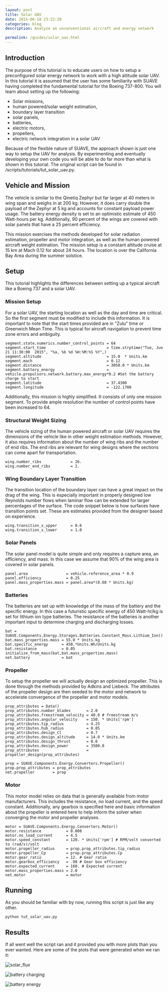 ```yaml
---
layout: post
title: Solar UAV
date: 2015-06-18 23:22:20
categories: blog
description: Analyze an unconventional aircraft and energy network

permalink: /guides/solar_uav.html
---
```


<link rel="stylesheet" href="//cdn.jsdelivr.net/highlight.js/8.6/styles/default.min.css">
<script src="//cdn.jsdelivr.net/highlight.js/8.6/highlight.min.js"></script>
<script>hljs.initHighlightingOnLoad();</script>

## Introduction

The purpose of this tutorial is to educate users on how to setup a preconfigured solar energy network to work with a high altitude solar UAV. In this tutorial it is assumed that the user has some familiarity with SUAVE having completed the fundamental tutorial for the Boeing 737-800.  You will learn about setting up the following:

* Solar missions,
* human powered/solar weight estimation,
* boundary layer transition
* solar panels, 
* batteries,
* electric motors, 
* propellers,
* electric network integration in a solar UAV

Because of the flexible nature of SUAVE, the approach shown is just one way to setup the UAV for analysis. By experimenting and eventually developing your own code you will be able to do far more than what is shown in this tutorial. The original script can be found in /scripts/tutorials/tut_solar_uav.py.

## Vehicle and Mission

The vehicle is similar to the Qinetiq Zephyr but far larger at 40 meters in wing span and weighs in at 200 kg. However, it does carry double the payload of the Zephyr at 5 kg and accounts for constant payload power usage. The battery energy density is set to an optimistic estimate of 450 Watt-hours per kg. Additionally, 90 percent of the wings are covered with solar panels that have a 25 percent efficiency. 

This mission exercises the methods developed for solar radiation estimation, propeller and motor integration, as well as the human powered aircraft weight estimation. The mission setup is a constant altitude cruise at 15 km at Mach 0.12 for about 24 hours. The location is over the California Bay Area during the summer solstice. 

## Setup

This tutorial highlights the differences between setting up a typical aircraft like a Boeing 737 and a solar UAV.

### Mission Setup

For a solar UAV, the starting location as well as the day and time are critical. So the first segment must be modified to include this information. It is important to note that the start times provided are in "Zulu" time or Greenwich Mean Time. This is typical for aircraft navigation to prevent time zone errors and ambiguity.

<pre><code class="python">segment.state.numerics.number_control_points = 64
segment.start_time                           = time.strptime("Tue, Jun 21 11:30:00  2015", "%a, %b %d %H:%M:%S %Y",)
segment.altitude                             = 15.0  * Units.km 
segment.mach                                 = 0.12
segment.distance                             = 3050.0 * Units.km
segment.battery_energy                       = vehicle.propulsors.network.battery.max_energy*0.2 #Set the battery charge to start
segment.latitude                             = 37.4300
segment.longitude                            = -122.1700
</code></pre>

Additionally, this mission is highly simplified. It consists of only one mission segment. To provide ample resolution the number of control points have been increased to 64.

### Structural Weight Sizing

The vehicle sizing of the human powered aircraft or solar UAV requires the dimensions of the vehicle like in other weight estimation methods. However, it also requires information about the number of wing ribs and the number of end ribs. The end ribs are relevant for wing designs where the sections can come apart for transportation.

<pre><code class="python">wing.number_ribs             = 26.
wing.number_end_ribs         = 2.
</code></pre>

### Wing Boundary Layer Transition

The transition location of the boundary layer can have a great impact on the drag of the wing. This is especially important in properly designed low Reynolds number flows when laminar flow can be extended for larger percentages of the surface. The code snippet below is how surfaces have transition points set. These are estimates provided from the designer based on experience.

<pre><code class="python">wing.transition_x_upper      = 0.6
wing.transition_x_lower      = 1.0
</code></pre>

### Solar Panels

The solar panel model is quite simple and only requires a capture area, an efficiency, and mass. In this case we assume that 90% of the wing area is covered in solar panels.

<pre><code class="python">panel.area                 = vehicle.reference_area * 0.9
panel.efficiency           = 0.25
panel.mass_properties.mass = panel.area*(0.60 * Units.kg)
</code></pre>


### Batteries

The batteries are set up with knowledge of the mass of the battery and the specific energy. In this case a futuristic specific energy of 450 Watt-hr/kg is set for lithium ion type batteries. The resistance of the batteries is another important input to determine charging and discharging losses.

<pre><code class="python">bat = SUAVE.Components.Energy.Storages.Batteries.Constant_Mass.Lithium_Ion()
bat.mass_properties.mass = 55.0 * Units.kg
bat.specific_energy      = 450.*Units.Wh/Units.kg
bat.resistance           = 0.05
initialize_from_mass(bat,bat.mass_properties.mass)
net.battery              = bat
</code></pre>


### Propeller

To setup the propeller we will actually design an optimized propeller. This is done through the methods provided by Adkins and Liebeck. The attributes of the propeller design are then seeded to the motor and network to accelerate convergence of the propeller and motor models.

<pre><code class="python">prop_attributes = Data()
prop_attributes.number_blades       = 2.0
prop_attributes.freestream_velocity = 40.0 # freestream m/s
prop_attributes.angular_velocity    = 150. * Units['rpm']
prop_attributes.tip_radius          = 4.25
prop_attributes.hub_radius          = 0.05
prop_attributes.design_Cl           = 0.7
prop_attributes.design_altitude     = 14.0 * Units.km
prop_attributes.design_thrust       = 0.0
prop_attributes.design_power        = 3500.0
prop_attributes                     = propeller_design(prop_attributes)

prop = SUAVE.Components.Energy.Converters.Propeller()
prop.prop_attributes = prop_attributes
net.propeller        = prop
</code></pre>

### Motor

This motor model relies on data that is generally available from motor manufacturers. This includes the resistance, no load current, and the speed constant. Additionally, any gearbox is specified here and basic information about the propeller is entered here to help inform the solver when converging the motor and propeller analyses.

<pre><code class="python">motor = SUAVE.Components.Energy.Converters.Motor()
motor.resistance           = 0.008
motor.no_load_current      = 4.5
motor.speed_constant       = 120. * Units['rpm'] # RPM/volt converted to (rad/s)/volt      
motor.propeller_radius     = prop.prop_attributes.tip_radius
motor.propeller_Cp         = prop.prop_attributes.Cp
motor.gear_ratio           = 12. # Gear ratio
motor.gearbox_efficiency   = .98 # Gear box efficiency
motor.expected_current     = 160. # Expected current
motor.mass_properties.mass = 2.0
net.motor                  = motor   
</code></pre>


## Running

As you should be familiar with by now, running this script is just like any other.
<pre><code class="bash">python tut_solar_uav.py
</code></pre>

## Results

If all went well the script ran and it provided you with more plots than you ever wanted. Here are some of the plots that were generated when we ran it:

![solar_flux](/images/solar_flux.png)

![battery charging](/images/battery_charging.png)

![battery energy](/images/battery_energy.png)

